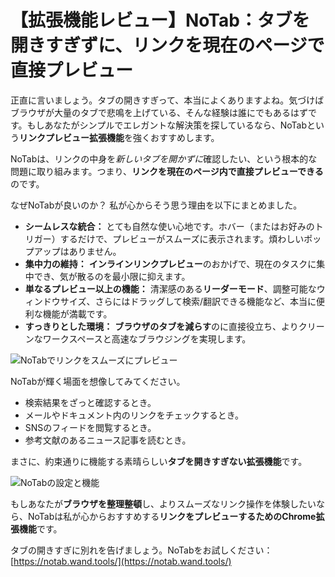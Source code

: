 # 【拡張機能レビュー】NoTab：タブを開きすぎずに、リンクを現在のページで直接プレビュー

正直に言いましょう。タブの開きすぎって、本当によくありますよね。気づけばブラウザが大量のタブで悲鳴を上げている、そんな経験は誰にでもあるはずです。もしあなたがシンプルでエレガントな解決策を探しているなら、NoTabという**リンクプレビュー拡張機能**を強くおすすめします。

NoTabは、リンクの中身を*新しいタブを開かずに*確認したい、という根本的な問題に取り組みます。つまり、**リンクを現在のページ内で直接プレビューできる**のです。

なぜNoTabが良いのか？ 私が心からそう思う理由を以下にまとめました。

*   **シームレスな統合：** とても自然な使い心地です。ホバー（またはお好みのトリガー）するだけで、プレビューがスムーズに表示されます。煩わしいポップアップはありません。
*   **集中力の維持：** **インラインリンクプレビュー**のおかげで、現在のタスクに集中でき、気が散るのを最小限に抑えます。
*   **単なるプレビュー以上の機能：** 清潔感のある**リーダーモード**、調整可能なウィンドウサイズ、さらにはドラッグして検索/翻訳できる機能など、本当に便利な機能が満載です。
*   **すっきりとした環境：** **ブラウザのタブを減らす**のに直接役立ち、よりクリーンなワークスペースと高速なブラウジングを実現します。

![NoTabでリンクをスムーズにプレビュー](images/notab1.png)

NoTabが輝く場面を想像してみてください。
*   検索結果をざっと確認するとき。
*   メールやドキュメント内のリンクをチェックするとき。
*   SNSのフィードを閲覧するとき。
*   参考文献のあるニュース記事を読むとき。

まさに、約束通りに機能する素晴らしい**タブを開きすぎない拡張機能**です。

![NoTabの設定と機能](images/notab2.png)

もしあなたが**ブラウザを整理整頓**し、よりスムーズなリンク操作を体験したいなら、NoTabは私が心からおすすめする**リンクをプレビューするためのChrome拡張機能**です。

タブの開きすぎに別れを告げましょう。NoTabをお試しください：[https://notab.wand.tools/](https://notab.wand.tools/)
